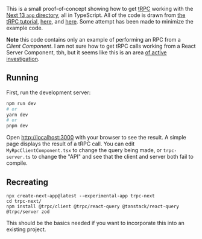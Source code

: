 This is a small proof-of-concept showing how to get [tRPC](https://trpc.io) working with the [Next 13 `app` directory](https://beta.nextjs.org/docs/getting-started), all in TypeScript. All of the code is drawn from [the tRPC tutorial](https://trpc.io/docs/react), [here](https://github.com/trpc/trpc/issues/3297), and [here](https://github.com/trpc/next-13). Some attempt has been made to minimize the example code.

**Note** this code contains only an example of performing an RPC from a *Client Component*. I am not sure how to get tRPC calls working from a React Server Component, tbh, but it seems like this is an area [of active investigation](https://github.com/trpc/trpc/issues/3297).

## Running

First, run the development server:

```bash
npm run dev
# or
yarn dev
# or
pnpm dev
```

Open [http://localhost:3000](http://localhost:3000) with your browser to see the result. A simple page displays the result of a tRPC call. You can edit `MyRpcClientComponent.tsx` to change the query being made, or `trpc-server.ts` to change the "API" and see that the client and server both fail to compile.

## Recreating

```
npx create-next-app@latest --experimental-app trpc-next
cd trpc-next/
npm install @trpc/client @trpc/react-query @tanstack/react-query @trpc/server zod
```

This should be the basics needed if you want to incorporate this into an existing project.
